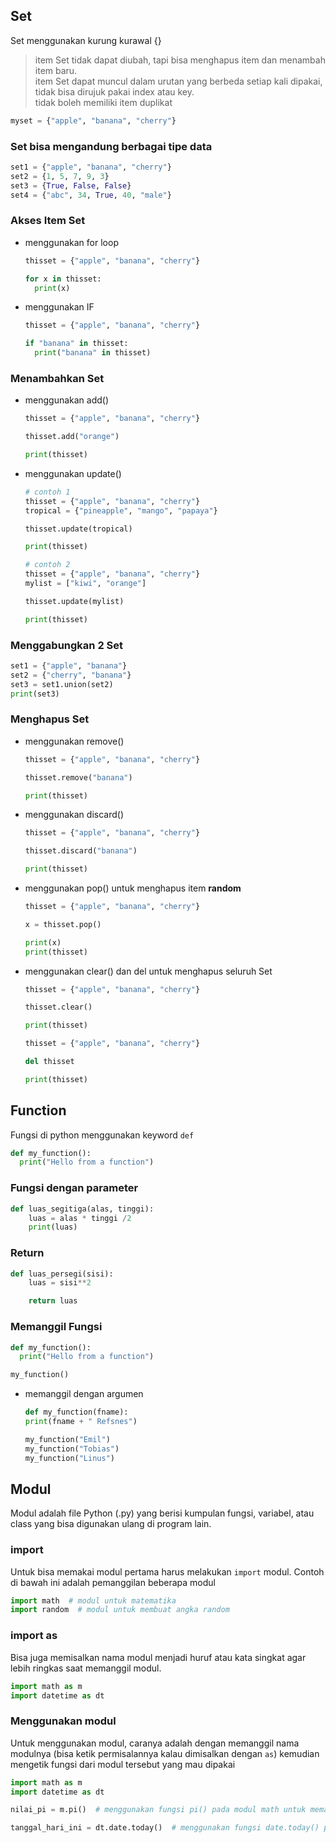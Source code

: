 ## Set
Set menggunakan kurung kurawal {}
> item Set tidak dapat diubah, tapi bisa menghapus item dan menambah item baru.<br>
> item Set dapat muncul dalam urutan yang berbeda setiap kali dipakai, tidak bisa dirujuk pakai index atau key.<br>
> tidak boleh memiliki item duplikat
```python
myset = {"apple", "banana", "cherry"}
```
### Set bisa mengandung berbagai tipe data
```python
set1 = {"apple", "banana", "cherry"}
set2 = {1, 5, 7, 9, 3}
set3 = {True, False, False}
set4 = {"abc", 34, True, 40, "male"}
```
### Akses Item Set
- menggunakan for loop
  ```python
  thisset = {"apple", "banana", "cherry"}

  for x in thisset:
    print(x)
  ```
- menggunakan IF
  ```python
  thisset = {"apple", "banana", "cherry"}

  if "banana" in thisset:
    print("banana" in thisset)
  ```
### Menambahkan Set
- menggunakan add()
  ```python
  thisset = {"apple", "banana", "cherry"}

  thisset.add("orange")

  print(thisset)
  ```
- menggunakan update()
  ```python
  # contoh 1
  thisset = {"apple", "banana", "cherry"}
  tropical = {"pineapple", "mango", "papaya"}

  thisset.update(tropical)

  print(thisset)

  # contoh 2
  thisset = {"apple", "banana", "cherry"}
  mylist = ["kiwi", "orange"]

  thisset.update(mylist)

  print(thisset)
  ```

### Menggabungkan 2 Set
```python
set1 = {"apple", "banana"}
set2 = {"cherry", "banana"}
set3 = set1.union(set2)
print(set3)
```

### Menghapus Set
- menggunakan remove()
  ```python
  thisset = {"apple", "banana", "cherry"}

  thisset.remove("banana")

  print(thisset)
  ```
- menggunakan discard()
  ```python
  thisset = {"apple", "banana", "cherry"}

  thisset.discard("banana")

  print(thisset)
  ```
- menggunakan pop() untuk menghapus item **random**
  ```python
  thisset = {"apple", "banana", "cherry"}

  x = thisset.pop()

  print(x)
  print(thisset)
  ```
- menggunakan clear() dan del untuk menghapus seluruh Set
  ```python
  thisset = {"apple", "banana", "cherry"}

  thisset.clear()

  print(thisset)
  ```
  ```python
  thisset = {"apple", "banana", "cherry"}

  del thisset

  print(thisset)
  ```

## Function
Fungsi di python menggunakan keyword ```def```
```python
def my_function():
  print("Hello from a function")
```

### Fungsi dengan parameter
```python
def luas_segitiga(alas, tinggi):
    luas = alas * tinggi /2
    print(luas)
```

### Return
```python
def luas_persegi(sisi):
    luas = sisi**2

    return luas
```

### Memanggil Fungsi
```python
def my_function():
  print("Hello from a function")

my_function()
```
- memanggil dengan argumen
  ```python
  def my_function(fname):
  print(fname + " Refsnes")

  my_function("Emil")
  my_function("Tobias")
  my_function("Linus")
  ```
## Modul
Modul adalah file Python (.py) yang berisi kumpulan fungsi, variabel, atau class yang bisa digunakan ulang di program lain.<br>
### import
Untuk bisa memakai modul pertama harus melakukan ```import``` modul. Contoh di bawah ini adalah pemanggilan beberapa modul
```python
import math  # modul untuk matematika
import random  # modul untuk membuat angka random
```
### import as
Bisa juga memisalkan nama modul menjadi huruf atau kata singkat agar lebih ringkas saat memanggil modul.
```python
import math as m
import datetime as dt
```

### Menggunakan modul
Untuk menggunakan modul, caranya adalah dengan memanggil nama modulnya (bisa ketik permisalannya kalau dimisalkan dengan ```as```) kemudian mengetik fungsi dari modul tersebut yang mau dipakai
```python
import math as m
import datetime as dt

nilai_pi = m.pi()  # menggunakan fungsi pi() pada modul math untuk memakai nilai pi

tanggal_hari_ini = dt.date.today()  # menggunakan fungsi date.today() pada modul datetime untuk mengambil tanggal hari ini
```
